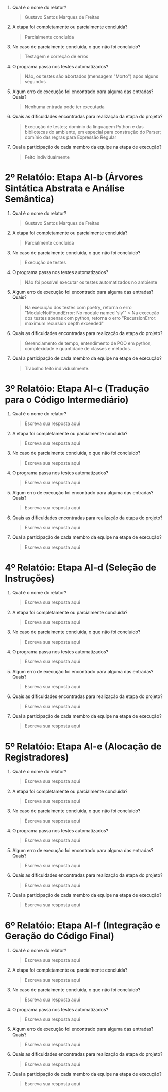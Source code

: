 1. Qual é o nome do relator?

    > Gustavo Santos Marques de Freitas

2. A etapa foi completamente ou parcialmente concluída?

    > Parcialmente concluída

3. No caso de parcialmente concluída, o que não foi concluído?

    > Testagem e correção de erros

4. O programa passa nos testes automatizados?
    
    > Não, os testes são abortados (mensagem "Morto") após alguns segundos

5. Algum erro de execução foi encontrado para alguma das entradas? Quais?
    
    > Nenhuma entrada pode ter executada

6. Quais as dificuldades encontradas para realização da etapa do projeto?
    
    > Execução de testes; domínio da linguagem Python e das bibliotecas do ambiente, em especial para construção do Parser; domínio das regras para Expressão Regular

7. Qual a participação de cada membro da equipe na etapa de execução?
    
    > Feito individualmente


# 2º Relatóio: Etapa AI-b (Árvores Sintática Abstrata e Análise Semântica)

1. Qual é o nome do relator?

    > Gustavo Santos Marques de Freitas

2. A etapa foi completamente ou parcialmente concluída?

    > Parcialmente concluída

3. No caso de parcialmente concluída, o que não foi concluído?

    > Execução de testes

4. O programa passa nos testes automatizados?
    
    > Não foi possível executar os testes automatizados no ambiente

5. Algum erro de execução foi encontrado para alguma das entradas? Quais?
    
    > Na execução dos testes com poetry, retorna o erro "ModuleNotFoundError: No module named 'sly'"
		> Na execução dos testes apenas com python, retorna o erro "RecursionError: maximum recursion depth exceeded"

6. Quais as dificuldades encontradas para realização da etapa do projeto?
    
    > Gerenciamento de tempo, entendimento de POO em python, complexidade e quantidade de classes e métodos.

7. Qual a participação de cada membro da equipe na etapa de execução?
    
    > Trabalho feito individualmente.


# 3º Relatóio: Etapa AI-c (Tradução para o Código Intermediário)

1. Qual é o nome do relator?

    > Escreva sua resposta aqui

2. A etapa foi completamente ou parcialmente concluída?

    > Escreva sua resposta aqui

3. No caso de parcialmente concluída, o que não foi concluído?

    > Escreva sua resposta aqui

4. O programa passa nos testes automatizados?
    
    > Escreva sua resposta aqui

5. Algum erro de execução foi encontrado para alguma das entradas? Quais?
    
    > Escreva sua resposta aqui

6. Quais as dificuldades encontradas para realização da etapa do projeto?
    
    > Escreva sua resposta aqui

7. Qual a participação de cada membro da equipe na etapa de execução?
    
    > Escreva sua resposta aqui


# 4º Relatóio: Etapa AI-d (Seleção de Instruções)

1. Qual é o nome do relator?

    > Escreva sua resposta aqui

2. A etapa foi completamente ou parcialmente concluída?

    > Escreva sua resposta aqui

3. No caso de parcialmente concluída, o que não foi concluído?

    > Escreva sua resposta aqui

4. O programa passa nos testes automatizados?
    
    > Escreva sua resposta aqui

5. Algum erro de execução foi encontrado para alguma das entradas? Quais?
    
    > Escreva sua resposta aqui

6. Quais as dificuldades encontradas para realização da etapa do projeto?
    
    > Escreva sua resposta aqui

7. Qual a participação de cada membro da equipe na etapa de execução?
    
    > Escreva sua resposta aqui


# 5º Relatóio: Etapa AI-e (Alocação de Registradores)

1. Qual é o nome do relator?

    > Escreva sua resposta aqui

2. A etapa foi completamente ou parcialmente concluída?

    > Escreva sua resposta aqui

3. No caso de parcialmente concluída, o que não foi concluído?

    > Escreva sua resposta aqui

4. O programa passa nos testes automatizados?
    
    > Escreva sua resposta aqui

5. Algum erro de execução foi encontrado para alguma das entradas? Quais?
    
    > Escreva sua resposta aqui

6. Quais as dificuldades encontradas para realização da etapa do projeto?
    
    > Escreva sua resposta aqui

7. Qual a participação de cada membro da equipe na etapa de execução?
    
    > Escreva sua resposta aqui


# 6º Relatóio: Etapa AI-f (Integração e Geração do Código Final)

1. Qual é o nome do relator?

    > Escreva sua resposta aqui

2. A etapa foi completamente ou parcialmente concluída?

    > Escreva sua resposta aqui

3. No caso de parcialmente concluída, o que não foi concluído?

    > Escreva sua resposta aqui

4. O programa passa nos testes automatizados?
    
    > Escreva sua resposta aqui

5. Algum erro de execução foi encontrado para alguma das entradas? Quais?
    
    > Escreva sua resposta aqui

6. Quais as dificuldades encontradas para realização da etapa do projeto?
    
    > Escreva sua resposta aqui

7. Qual a participação de cada membro da equipe na etapa de execução?
    
    > Escreva sua resposta aqui